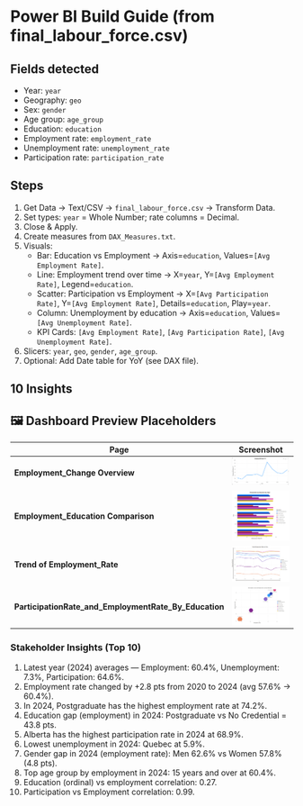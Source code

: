 # Power BI Build Guide (from final_labour_force.csv)

## Fields detected
- Year: `year`
- Geography: `geo`
- Sex: `gender`
- Age group: `age_group`
- Education: `education`
- Employment rate: `employment_rate`
- Unemployment rate: `unemployment_rate`
- Participation rate: `participation_rate`

## Steps
1. Get Data → Text/CSV → `final_labour_force.csv` → Transform Data.
2. Set types: `year` = Whole Number; rate columns = Decimal.
3. Close & Apply.
4. Create measures from `DAX_Measures.txt`.
5. Visuals:
   - Bar: Education vs Employment → Axis=`education`, Values=`[Avg Employment Rate]`.
   - Line: Employment trend over time → X=`year`, Y=`[Avg Employment Rate]`, Legend=`education`.
   - Scatter: Participation vs Employment → X=`[Avg Participation Rate]`, Y=`[Avg Employment Rate]`, Details=`education`, Play=`year`.
   - Column: Unemployment by education → Axis=`education`, Values=`[Avg Unemployment Rate]`.
   - KPI Cards: `[Avg Employment Rate]`, `[Avg Participation Rate]`, `[Avg Unemployment Rate]`.
6. Slicers: `year`, `geo`, `gender`, `age_group`.
7. Optional: Add Date table for YoY (see DAX file).

## 10 Insights
## 🖼️ Dashboard Preview Placeholders

| Page | Screenshot |
|------|-------------|
| **Employment_Change Overview** | ![Employment_Change Placeholder](./images/Employment_Rate_YoY.png) |
| **Employment_Education Comparison** | ![Employment_Education Placeholder](./images/Employment_By_Education.png) |
| **Trend of Employment_Rate** | ![Trends Placeholder](./images/Trend_of_Employment_Rate.png) |
| **ParticipationRate_and_EmploymentRate_By_Education** | ![Participation Placeholder](./images/Participation_Employment_rateBy_Education.png) |


### Stakeholder Insights (Top 10)

1. Latest year (2024) averages — Employment: 60.4%, Unemployment: 7.3%, Participation: 64.6%.
2. Employment rate changed by +2.8 pts from 2020 to 2024 (avg 57.6% → 60.4%).
3. In 2024, Postgraduate has the highest employment rate at 74.2%.
4. Education gap (employment) in 2024: Postgraduate vs No Credential = 43.8 pts.
5. Alberta has the highest participation rate in 2024 at 68.9%.
6. Lowest unemployment in 2024: Quebec at 5.9%.
7. Gender gap in 2024 (employment rate): Men 62.6% vs Women 57.8% (4.8 pts).
8. Top age group by employment in 2024: 15 years and over at 60.4%.
9. Education (ordinal) vs employment correlation: 0.27.
10. Participation vs Employment correlation: 0.99.